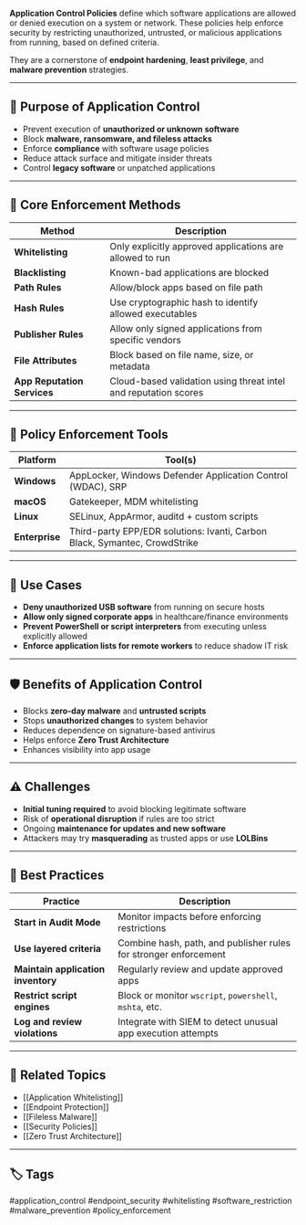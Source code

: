 **Application Control Policies** define which software applications are allowed or denied execution on a system or network. These policies help enforce security by restricting unauthorized, untrusted, or malicious applications from running, based on defined criteria.

They are a cornerstone of **endpoint hardening**, **least privilege**, and **malware prevention** strategies.

---

## 🎯 Purpose of Application Control

- Prevent execution of **unauthorized or unknown software**
- Block **malware, ransomware, and fileless attacks**
- Enforce **compliance** with software usage policies
- Reduce attack surface and mitigate insider threats
- Control **legacy software** or unpatched applications

---

## 🧰 Core Enforcement Methods

| Method             | Description                                                       |
|--------------------|-------------------------------------------------------------------|
| **Whitelisting**    | Only explicitly approved applications are allowed to run         |
| **Blacklisting**    | Known-bad applications are blocked                               |
| **Path Rules**      | Allow/block apps based on file path                              |
| **Hash Rules**      | Use cryptographic hash to identify allowed executables           |
| **Publisher Rules** | Allow only signed applications from specific vendors             |
| **File Attributes** | Block based on file name, size, or metadata                      |
| **App Reputation Services** | Cloud-based validation using threat intel and reputation scores |

---

## 🔐 Policy Enforcement Tools

| Platform        | Tool(s)                                                              |
|-----------------|----------------------------------------------------------------------|
| **Windows**      | AppLocker, Windows Defender Application Control (WDAC), SRP         |
| **macOS**        | Gatekeeper, MDM whitelisting                                        |
| **Linux**        | SELinux, AppArmor, auditd + custom scripts                          |
| **Enterprise**   | Third-party EPP/EDR solutions: Ivanti, Carbon Black, Symantec, CrowdStrike |

---

## 🧠 Use Cases

- **Deny unauthorized USB software** from running on secure hosts
- **Allow only signed corporate apps** in healthcare/finance environments
- **Prevent PowerShell or script interpreters** from executing unless explicitly allowed
- **Enforce application lists for remote workers** to reduce shadow IT risk

---

## 🛡️ Benefits of Application Control

- Blocks **zero-day malware** and **untrusted scripts**
- Stops **unauthorized changes** to system behavior
- Reduces dependence on signature-based antivirus
- Helps enforce **Zero Trust Architecture**
- Enhances visibility into app usage

---

## ⚠️ Challenges

- **Initial tuning required** to avoid blocking legitimate software
- Risk of **operational disruption** if rules are too strict
- Ongoing **maintenance for updates and new software**
- Attackers may try **masquerading** as trusted apps or use **LOLBins**

---

## 🧪 Best Practices

| Practice                   | Description                                                         |
|----------------------------|---------------------------------------------------------------------|
| **Start in Audit Mode**     | Monitor impacts before enforcing restrictions                      |
| **Use layered criteria**    | Combine hash, path, and publisher rules for stronger enforcement    |
| **Maintain application inventory** | Regularly review and update approved apps                   |
| **Restrict script engines** | Block or monitor `wscript`, `powershell`, `mshta`, etc.             |
| **Log and review violations** | Integrate with SIEM to detect unusual app execution attempts      |

---

## 🔗 Related Topics

- [[Application Whitelisting]]
- [[Endpoint Protection]]
- [[Fileless Malware]]
- [[Security Policies]]
- [[Zero Trust Architecture]]

---

## 🏷 Tags

#application_control #endpoint_security #whitelisting #software_restriction #malware_prevention #policy_enforcement

